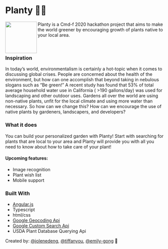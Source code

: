 
# Planty 🌱✨

<img align="left" src="https://user-images.githubusercontent.com/32408688/76169469-bc633280-6135-11ea-9ee7-4daad3091eb9.png" width="100" height="100" />

Planty is a Cmd-f 2020 hackathon project that aims to make the world greener by encouraging growth of plants native to your local area.

&nbsp;

### Inspiration
In today’s world, environmentalism is certainly a hot-topic when it comes to discussing global crises. People are concerned about the health of the environment, but how can one accomplish that beyond taking in nebulous slogans such as “Be green!” A recent study has found that 53% of total average household water use in California ( >190 gallons/day) was used for landscaping and other outdoor uses. Gardens all over the world are using non-native plants, unfit for the local climate and using more water than necessary. So how can we change this? How can we encourage the use of native plants by gardeners, landscapers, and developers?

### What it does
You can build your personalized garden with Planty! Start with searching for plants that are local to your area and Planty will provide you with all you need to know about how to take care of your plant!

#### Upcoming features: 
* Image recognition
* Plant wish list
* Mobile support

### Built With
* [Angular.js](https://angular.io)
* Typescript
* html/css
* [Google Geocoding Api](https://developers.google.com/maps/documentation/geocoding/start)
* [Google Custom Search Api](https://developers.google.com/custom-search/v1/overview)
* USDA Plant Database Querying Api

Created by: [@jolenedeng](https://github.com/jolenedeng), [@tiffanyou](https://github.com/tiffanyou), [@emily-gong](https://github.com/emily-gong) 💖
